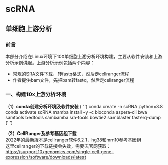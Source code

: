 # scRNA
## 单细胞上游分析
### 前言
本部分介绍在Linux环境下10X单细胞上游分析环境构建，主要从软件安装和上游分析示例讲起。上游分析示例包括两个内容：
* 常规的SRA文件下载，转fastq格式，然后走cellranger流程
* 作者提供bam文件，先把bam转fastq，然后走cellranger流程

### 一、构建10x上游分析环境
**（1）conda创建分析环境及软件安装**
(''')
conda create -n scRNA python=3.8
conda activate scRNA
mamba install -y -c bioconda aspera-cli bwa samtools bedtools sambamba sra-tools bowtie2 samblaster fasterq-dump
(''')

**（2）CellRanger及参考基因组下载** \
2022年的最新版本是cellranger软件6.2.1，hg38和mm10参考基因组 \
这里cellranger的下载链接会失效，需要去官网获取：https://support.10xgenomics.com/single-cell-gene-expression/software/downloads/latest
